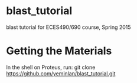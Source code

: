 # blast_tutorial
blast tutorial for ECES490/690 course, Spring 2015

# Getting the Materials
In the shell on Proteus, run:
git clone https://github.com/yeminlan/blast_tutorial.git
